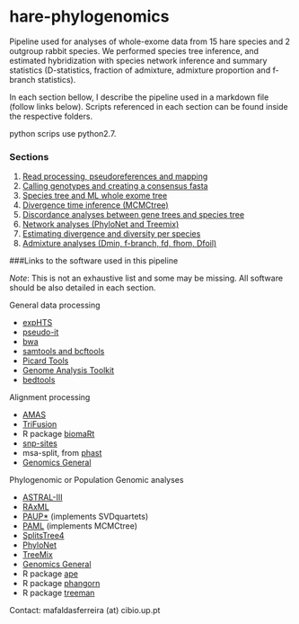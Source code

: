 # hare-phylogenomics
Pipeline used for analyses of whole-exome data from 15 hare species and 2 outgroup rabbit species. We performed species tree inference, and estimated hybridization with species network inference and summary statistics (D-statistics, fraction of admixture, admixture proportion and f-branch statistics). 

In each section bellow, I describe the pipeline used in a markdown file (follow links below). Scripts referenced in each section can be found inside the respective folders. 

python scrips use python2.7.

### Sections
1. [Read processing, pseudoreferences and mapping](1.pseudoreferences_and_mapping/1.pseudoreferences_and_mapping.md)
2. [Calling genotypes and creating a consensus fasta](2.call_variants_and_fasta_consensus/2.call_variants_and_fasta_consensus.md)
3. [Species tree and ML whole exome tree](3.species_tree_analysis/3.species_tree_analysis.md)
4. [Divergence time inference (MCMCtree)](4.divergence_time_inference/4.divergence_time_inference.md)
5. [Discordance analyses between gene trees and species tree](5.discordance_analyses/5.discordance_analyses.md)
6. [Network analyses (PhyloNet and Treemix)](6.network_analyses/6.network_analyses.md)
7. [Estimating divergence and diversity per species](7.diversity_divergence_admixture/7.diversity_divergece_admixture.md)
8. [Admixture analyses (Dmin, f-branch, fd, fhom, Dfoil)](8.admixture_analyses/8.admixture_analyses.md)

###Links to the software used in this pipeline 

*Note*: This is not an exhaustive list and some may be missing. All software should be also detailed in each section.

General data processing
- [expHTS](https://github.com/msettles/expHTS)
- [pseudo-it](https://github.com/bricesarver/pseudo-it)
- [bwa](http://bio-bwa.sourceforge.net/bwa.shtml)
- [samtools and bcftools](http://www.htslib.org)
- [Picard Tools](https://broadinstitute.github.io/picard/)
- [Genome Analysis Toolkit](https://gatk.broadinstitute.org/hc/en-us)
- [bedtools](https://bedtools.readthedocs.io/en/latest/)

Alignment processing
- [AMAS](https://github.com/marekborowiec/AMAS)
- [TriFusion](https://github.com/ODiogoSilva/TriFusion)
- R package [biomaRt](https://bioconductor.org/packages/release/bioc/html/biomaRt.html)
- [snp-sites](https://github.com/sanger-pathogens/snp-sites)
- msa-split, from [phast](http://compgen.cshl.edu/phast/)
- [Genomics General](https://github.com/simonhmartin/genomics_general)

Phylogenomic or Population Genomic analyses
- [ASTRAL-III](https://github.com/smirarab/ASTRAL/)
- [RAxML](https://cme.h-its.org/exelixis/web/software/raxml/)
- [PAUP*](https://paup.phylosolutions.com) (implements SVDquartets)
- [PAML](http://abacus.gene.ucl.ac.uk/software/paml.html) (implements MCMCtree)
- [SplitsTree4](http://www.splitstree.org)
- [PhyloNet](https://bioinfocs.rice.edu/phylonet)
- [TreeMix](https://bitbucket.org/nygcresearch/treemix/wiki/Home)
- [Genomics General](https://github.com/simonhmartin/genomics_general)
- R package [ape](https://cran.r-project.org/web/packages/ape/index.html)
- R package [phangorn](https://github.com/KlausVigo/phangorn)
- R package [treeman](https://github.com/DomBennett/treeman)


Contact: mafaldasferreira (at) cibio.up.pt